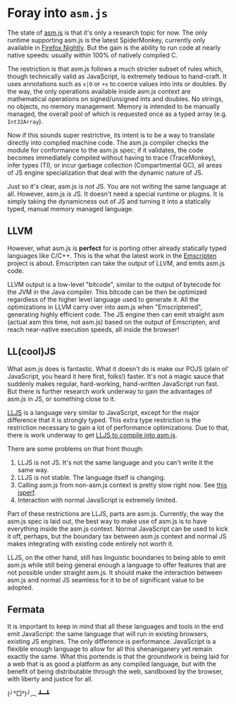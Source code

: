 Foray into `asm.js`
===

The state of [asm.js][1] is that it's only a research topic for now. The only
runtime supporting asm.js is the latest SpiderMonkey, currently only available
in [Firefox Nightly][2]. But the gain is the ability to run code at nearly native
speeds: usually within 100% of natively compiled C.

The restriction is that asm.js follows a much stricter subset of rules which,
though technically valid as JavaScript, is extremely tedious to hand-craft.
It uses annotations such as `x|0` or `+x` to coerce values into ints or
doubles. By the way, the only operations available inside asm.js context
are mathematical operations on signed/unsigned ints and doubles. No
strings, no objects, no memory management. Memory is intended to be
manually managed, the overall pool of which is requested once as a typed
array (e.g. `Int32Array`).

Now if this sounds super restrictive, its intent is to be a way to translate
directly into compiled machine code. The asm.js compiler checks the module for
conformance to the asm.js spec; if it validates, the code becomes immediately
compiled without having to trace (TraceMonkey), infer types (TI), or incur
garbage collection (Compartmental GC), all areas of JS engine specialization
that deal with the dynamic nature of JS.

Just so it's clear, asm.js is *not* JS. You are not writing the same language at
all. However, asm.js *is* JS. It doesn't need a special runtime or plugins. It
is simply taking the dynamicness out of JS and turning it into a statically
typed, manual memory managed language.

[1]: http://asmjs.org/spec/latest/
[2]: https://blog.mozilla.org/luke/2013/03/21/asm-js-in-firefox-nightly/

## LLVM

However, what asm.js is **perfect** for is porting other already statically
typed languages like C/C++. This is the what the latest work in the
[Emscripten][3] project is about. Emscripten can take the output of LLVM, and
emits asm.js code.

LLVM output is a low-level "bitcode", similar to the output of bytecode for the
JVM in the Java compiler. This bitcode can be then be optimized regardless of
the higher level language used to generate it. All the optimizations in LLVM
carry over into asm.js when "Emscriptened", generating highly efficient code.
The JS engine then can emit straight asm (actual asm this time, not asm.js)
based on the output of Emscripten, and reach near-native execution speeds, all
inside the browser!

[3]: https://github.com/kripken/emscripten/wiki

## LL(cool)JS

What asm.js does is fantastic. What it doesn't do is make our POJS (plain ol'
JavaScript, you heard it here first, folks!) faster. It's not a magic sauce
that suddenly makes regular, hard-working, hand-written JavaScript run fast.
But there is further research work underway to gain the advantages of asm.js in
JS, or something close to it.

[LLJS][6] is a language very similar to JavaScript, except for the major
difference that it is strongly typed. This extra type restriction is the
restriction necessary to gain a lot of performance optimizations. Due to that,
there is work underway to get [LLJS to compile into asm.js][4].

There are some problems on that front though:

1. LLJS is not JS. It's not the same language and you can't write it the same
   way.
2. LLJS is not stable. The language itself is changing.
3. Calling asm.js from non-asm.js context is pretty slow right now. See [this
   jsperf][5].
4. Interaction with normal JavaScript is extremely limited.

Part of these restrictions are LLJS, parts are asm.js. Currently, the way the
asm.js spec is laid out, the best way to make use of asm.js is to have
everything inside the asm.js context. Normal JavaScript can be used to kick it
off, perhaps, but the boundary tax between asm.js context and normal JS makes
integrating with existing code entirely not worth it.

LLJS, on the other hand, still has linguistic boundaries to being able to emit
asm.js while still being general enough a language to offer features that are
not possible under straight asm.js. It should make the interaction between
asm.js and normal JS seamless for it to be of significant value to be adopted.

[4]: http://jlongster.com/Compiling-LLJS-to-asm.js,-Now-Available-
[5]: http://jsperf.com/mathasm-vs-ternary/3
[6]: http://lljs.org/

## Fermata

It is important to keep in mind that all these languages and tools in the end
emit JavaScript: the same language that will run in existing browsers, existing
JS engines. The only difference is performance. JavaScript is a flexible enough
language to allow for all this shenaniganery yet remain exactly the same. What
this portends is that the groundwork is being laid for a web that is as good a
platform as any compiled language, but with the benefit of being distributable
through the web, sandboxed by the browser, with liberty and justice for all.

(╯°□°)╯︵ ┻━┻


[meta:author]: <> (aintaer)
[meta:title]: <> (Foray into asm.js)
